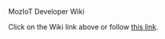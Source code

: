 MozIoT Developer Wiki

Click on the Wiki link above or follow [this link](https://github.com/moziot/wiki/wiki).

